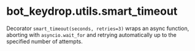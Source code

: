 # bot_keydrop.utils.smart_timeout

Decorator `smart_timeout(seconds, retries=3)` wraps an async function,
aborting with `asyncio.wait_for` and retrying automatically up to the
specified number of attempts.
